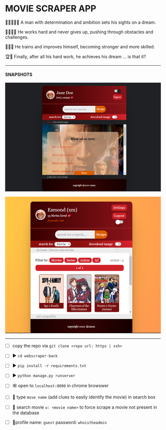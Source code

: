 # MOVIE SCRAPER APP

💪🏽🧔🏽💭 A man with determination and ambition sets his sights on a dream.

🏃🏽‍♂️🔥 He works hard and never gives up, pushing through obstacles and challenges.

💪🏽💥 He trains and improves himself, becoming stronger and more skilled.

🏆🎉 Finally, after all his hard work, he achieves his dream ... is that it?

---

#### SNAPSHOTS

![movie-scraper-screenshot](./src/docs/movie-scraper-screenshot-28-11-2022.png)

![movie-scraper-snapshot-deadline](./src/docs/movie-scraper-snapshot-deadline.png)

---

- [ ] copy the repo via `git clone <repo url: https | ssh>`

- [ ] ▶️ `cd webscraper-back`

- [ ] ▶️ `pip install -r requirements.txt`

- [ ] ▶️ `python manage.py runserver`

- [ ] 🕸️ open to `localhost:8000` in chrome browswer

- [ ] 🔎 type `move name` (add clues to easily identify the movie) in search box

- [ ] 🔎 search movie `u: <movie name>` to force scrape a movie not present in the database

- [ ] 🙎profile name: `guest` password: `whoistheadmin`
